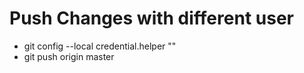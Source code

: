 # Push Changes with different user

 - git config --local credential.helper ""
 - git push origin master